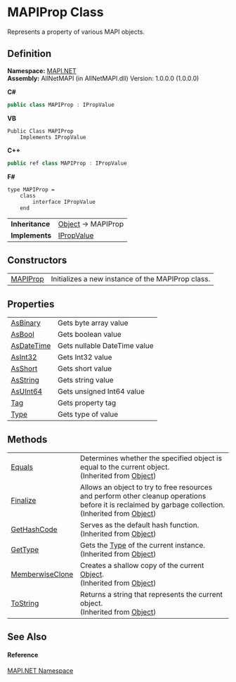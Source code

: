 # MAPIProp Class


Represents a property of various MAPI objects.



## Definition
**Namespace:** <a href="5bef4637-66f8-16d4-e5f4-4d0da57a1538.md">MAPI.NET</a>  
**Assembly:** AllNetMAPI (in AllNetMAPI.dll) Version: 1.0.0.0 (1.0.0.0)

**C#**
``` C#
public class MAPIProp : IPropValue
```
**VB**
``` VB
Public Class MAPIProp
	Implements IPropValue
```
**C++**
``` C++
public ref class MAPIProp : IPropValue
```
**F#**
``` F#
type MAPIProp = 
    class
        interface IPropValue
    end
```

<table><tr><td><strong>Inheritance</strong></td><td><a href="https://learn.microsoft.com/dotnet/api/system.object" target="_blank" rel="noopener noreferrer">Object</a>  →  MAPIProp</td></tr>
<tr><td><strong>Implements</strong></td><td><a href="2a268271-39cd-b9bd-d434-1bd1ce5d3066.md">IPropValue</a></td></tr>
</table>



## Constructors
<table>
<tr>
<td><a href="5a8871dd-5641-a4bf-2754-624a7db06a0a.md">MAPIProp</a></td>
<td>Initializes a new instance of the MAPIProp class.</td></tr>
</table>

## Properties
<table>
<tr>
<td><a href="ad095274-4ac6-0c39-2bbf-88799c2c0296.md">AsBinary</a></td>
<td>Gets byte array value</td></tr>
<tr>
<td><a href="c0e304e7-5355-be1e-07ff-09e2c9fc98a8.md">AsBool</a></td>
<td>Gets boolean value</td></tr>
<tr>
<td><a href="9f4ad346-0c17-f82d-ae4e-b1c073ec93e5.md">AsDateTime</a></td>
<td>Gets nullable DateTime value</td></tr>
<tr>
<td><a href="102cefb2-0c4b-9669-1012-90cafa2af9a7.md">AsInt32</a></td>
<td>Gets Int32 value</td></tr>
<tr>
<td><a href="d2b4b324-fe10-546d-81a7-9d300a3656ab.md">AsShort</a></td>
<td>Gets short value</td></tr>
<tr>
<td><a href="2f49742d-bbe8-eef1-7576-cbc857dc8344.md">AsString</a></td>
<td>Gets string value</td></tr>
<tr>
<td><a href="5e118ed5-8063-fd95-c911-9a1838e9268e.md">AsUInt64</a></td>
<td>Gets unsigned Int64 value</td></tr>
<tr>
<td><a href="5661c3cd-9389-116f-6e3b-f476e2489649.md">Tag</a></td>
<td>Gets property tag</td></tr>
<tr>
<td><a href="aa7f16bf-6851-0014-9a88-4fc3273e47cf.md">Type</a></td>
<td>Gets type of value</td></tr>
</table>

## Methods
<table>
<tr>
<td><a href="https://learn.microsoft.com/dotnet/api/system.object.equals#system-object-equals(system-object)" target="_blank" rel="noopener noreferrer">Equals</a></td>
<td>Determines whether the specified object is equal to the current object.<br />(Inherited from <a href="https://learn.microsoft.com/dotnet/api/system.object" target="_blank" rel="noopener noreferrer">Object</a>)</td></tr>
<tr>
<td><a href="https://learn.microsoft.com/dotnet/api/system.object.finalize#system-object-finalize" target="_blank" rel="noopener noreferrer">Finalize</a></td>
<td>Allows an object to try to free resources and perform other cleanup operations before it is reclaimed by garbage collection.<br />(Inherited from <a href="https://learn.microsoft.com/dotnet/api/system.object" target="_blank" rel="noopener noreferrer">Object</a>)</td></tr>
<tr>
<td><a href="https://learn.microsoft.com/dotnet/api/system.object.gethashcode#system-object-gethashcode" target="_blank" rel="noopener noreferrer">GetHashCode</a></td>
<td>Serves as the default hash function.<br />(Inherited from <a href="https://learn.microsoft.com/dotnet/api/system.object" target="_blank" rel="noopener noreferrer">Object</a>)</td></tr>
<tr>
<td><a href="https://learn.microsoft.com/dotnet/api/system.object.gettype#system-object-gettype" target="_blank" rel="noopener noreferrer">GetType</a></td>
<td>Gets the <a href="https://learn.microsoft.com/dotnet/api/system.type" target="_blank" rel="noopener noreferrer">Type</a> of the current instance.<br />(Inherited from <a href="https://learn.microsoft.com/dotnet/api/system.object" target="_blank" rel="noopener noreferrer">Object</a>)</td></tr>
<tr>
<td><a href="https://learn.microsoft.com/dotnet/api/system.object.memberwiseclone#system-object-memberwiseclone" target="_blank" rel="noopener noreferrer">MemberwiseClone</a></td>
<td>Creates a shallow copy of the current <a href="https://learn.microsoft.com/dotnet/api/system.object" target="_blank" rel="noopener noreferrer">Object</a>.<br />(Inherited from <a href="https://learn.microsoft.com/dotnet/api/system.object" target="_blank" rel="noopener noreferrer">Object</a>)</td></tr>
<tr>
<td><a href="https://learn.microsoft.com/dotnet/api/system.object.tostring#system-object-tostring" target="_blank" rel="noopener noreferrer">ToString</a></td>
<td>Returns a string that represents the current object.<br />(Inherited from <a href="https://learn.microsoft.com/dotnet/api/system.object" target="_blank" rel="noopener noreferrer">Object</a>)</td></tr>
</table>

## See Also


#### Reference
<a href="5bef4637-66f8-16d4-e5f4-4d0da57a1538.md">MAPI.NET Namespace</a>  

